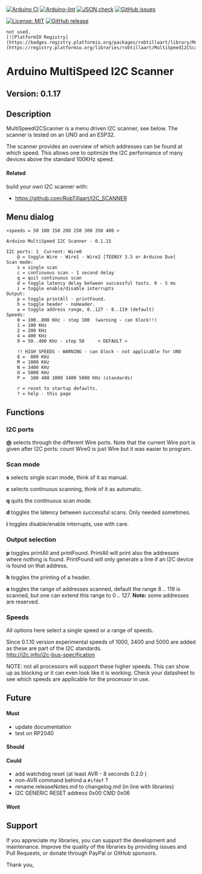 

[![Arduino CI](https://github.com/RobTillaart/MultiSpeedI2CScanner/workflows/Arduino%20CI/badge.svg)](https://github.com/marketplace/actions/arduino_ci)
[![Arduino-lint](https://github.com/RobTillaart/MultiSpeedI2CScanner/actions/workflows/arduino-lint.yml/badge.svg)](https://github.com/RobTillaart/MultiSpeedI2CScanner/actions/workflows/arduino-lint.yml)
[![JSON check](https://github.com/RobTillaart/MultiSpeedI2CScanner/actions/workflows/jsoncheck.yml/badge.svg)](https://github.com/RobTillaart/MultiSpeedI2CScanner/actions/workflows/jsoncheck.yml)
[![GitHub issues](https://img.shields.io/github/issues/RobTillaart/MultiSpeedI2CScanner.svg)](https://github.com/RobTillaart/MultiSpeedI2CScanner/issues)

[![License: MIT](https://img.shields.io/badge/license-MIT-green.svg)](https://github.com/RobTillaart/MultiSpeedI2CScanner/blob/master/LICENSE)
[![GitHub release](https://img.shields.io/github/release/RobTillaart/MultiSpeedI2CScanner.svg?maxAge=3600)](https://github.com/RobTillaart/MultiSpeedI2CScanner/releases)

```
not used.
[![PlatformIO Registry](https://badges.registry.platformio.org/packages/robtillaart/library/MultiSpeedI2CScanner.svg)](https://registry.platformio.org/libraries/robtillaart/MultiSpeedI2CScanner)
```


# Arduino MultiSpeed I2C Scanner


## Version: 0.1.17


## Description

MultiSpeedI2CScanner is a menu driven I2C scanner, see below.
The scanner is tested on an UNO and an ESP32.

The scanner provides an overview of which addresses can be found 
at which speed. This allows one to optimize the I2C performance of
many devices above the standard 100KHz speed.

#### Related

build your own I2C scanner with:
- https://github.com/RobTillaart/I2C_SCANNER


## Menu dialog

```
<speeds = 50 100 150 200 250 300 350 400 >

Arduino MultiSpeed I2C Scanner - 0.1.15

I2C ports: 1  Current: Wire0
	@ = toggle Wire - Wire1 - Wire2 [TEENSY 3.5 or Arduino Due]
Scan mode:
	s = single scan
	c = continuous scan - 1 second delay
	q = quit continuous scan
	d = toggle latency delay between successful tests. 0 - 5 ms
	i = toggle enable/disable interrupts
Output:
	p = toggle printAll - printFound.
	h = toggle header - noHeader.
	a = toggle address range, 0..127 - 8..119 (default)
Speeds:
	0 = 100..800 KHz - step 100  (warning - can block!!)
	1 = 100 KHz
	2 = 200 KHz
	4 = 400 KHz
	9 = 50..400 KHz - step 50     < DEFAULT >

	!! HIGH SPEEDS - WARNING - can block - not applicable for UNO
	8 =  800 KHz
	M = 1000 KHz
	N = 3400 KHz
	O = 5000 KHz
	P =  100 400 1000 3400 5000 KHz (standards)

	r = reset to startup defaults.
	? = help - this page
```


## Functions

### I2C ports

**@** selects through the different Wire ports. 
Note that the current Wire port is given after I2C ports: count
Wire0 is just Wire but it was easier to program.

### Scan mode

**s** selects single scan mode, think of it as manual.

**c** selects continuous scanning, think of it as automatic.

**q** quits the continuous scan mode.

**d** toggles the latency between successful scans. 
Only needed sometimes.

**i** toggles disable/enable interrupts, use with care.


### Output selection

**p** toggles printAll and  printFound. 
PrintAll will print also the addresses where nothing is found.
PrintFound will only generate a line if an I2C device is found on that address.

**h** toggles the printing of a header.

**a** toggles the range of addresses scanned, default the range 8 .. 119 is scanned,
but one can extend this range to 0 .. 127. **Note:** some addresses are reserved.


### Speeds

All options here select a single speed or a range of speeds.

Since 0.1.10 version experimental speeds of 1000, 3400 and 5000 are added as
these are part of the I2C standards.  
http://i2c.info/i2c-bus-specification

NOTE: not all processors will support these higher speeds. 
This can show up as blocking or it can even look like it is working.
Check your datasheet to see which speeds are applicable for the processor in use.


## Future

#### Must

- update documentation
- test on RP2040

#### Should

#### Could

- add watchdog reset (at least AVR - 8 seconds 0.2.0 )
- non-AVR command behind a ```#ifdef``` ?
- rename releaseNotes.md to changelog.md (in line with libraries)
- I2C GENERIC RESET address 0x00 CMD 0x06

#### Wont


## Support

If you appreciate my libraries, you can support the development and maintenance.
Improve the quality of the libraries by providing issues and Pull Requests, or
donate through PayPal or GitHub sponsors.

Thank you,

